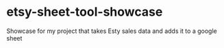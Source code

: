 # etsy-sheet-tool-showcase
Showcase for my project that takes Esty sales data and adds it to a google sheet
